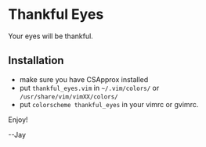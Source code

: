 # Thankful Eyes

Your eyes will be thankful.

## Installation

* make sure you have CSApprox installed
* put `thankful_eyes.vim` in `~/.vim/colors/` or `/usr/share/vim/vimXX/colors/`
* put `colorscheme thankful_eyes` in your vimrc or gvimrc.

Enjoy!

--Jay
